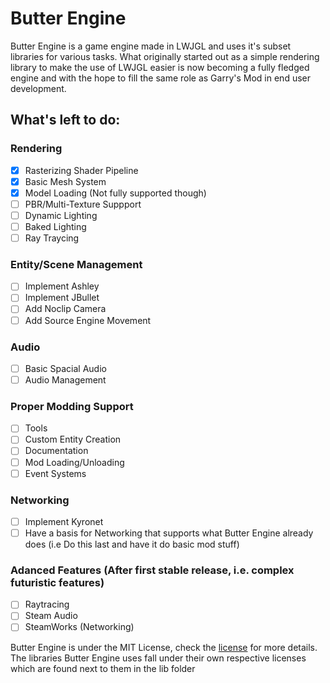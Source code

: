 # Butter Engine

Butter Engine is a game engine made in LWJGL and uses it's subset libraries for various tasks. What originally started out as a simple rendering library to make the use of LWJGL easier is now becoming a fully fledged engine and with the hope to fill the same role as Garry's Mod in end user development.

## What's left to do:
  
### Rendering
   - [X] Rasterizing Shader Pipeline
   - [X] Basic Mesh System
   - [X] Model Loading (Not fully supported though)
   - [ ] PBR/Multi-Texture Suppport
   - [ ] Dynamic Lighting
   - [ ] Baked Lighting
   - [ ] Ray Traycing
   
### Entity/Scene Management
   - [ ] Implement Ashley
   - [ ] Implement JBullet
   - [ ] Add Noclip Camera
   - [ ] Add Source Engine Movement
  
### Audio
   - [ ] Basic Spacial Audio
   - [ ] Audio Management
 
### Proper Modding Support
   - [ ] Tools
   - [ ] Custom Entity Creation
   - [ ] Documentation
   - [ ] Mod Loading/Unloading
   - [ ] Event Systems
  
### Networking
   - [ ] Implement Kyronet
   - [ ] Have a basis for Networking that supports what Butter Engine already does (i.e Do this last and have it do basic mod stuff)

### Adanced Features (After first stable release, i.e. complex futuristic features)
   - [ ] Raytracing
   - [ ] Steam Audio
   - [ ] SteamWorks (Networking)

Butter Engine is under the MIT License, check the [license](https://github.com/higgy999/ButterEngine/blob/main/LICENSE.md) for more details.
The libraries Butter Engine uses fall under their own respective licenses which are found next to them in the lib folder
